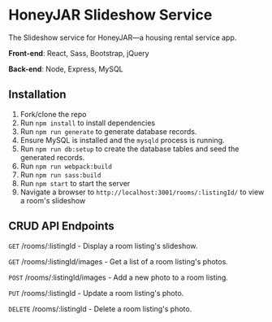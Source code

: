 # HoneyJAR Slideshow Service
The Slideshow service for HoneyJAR—a housing rental service app.

**Front-end**: React, Sass, Bootstrap, jQuery

**Back-end**: Node, Express, MySQL

## Installation
1. Fork/clone the repo
2. Run `npm install` to install dependencies
3. Run `npm run generate` to generate database records.
4. Ensure MySQL is installed and the `mysqld` process is running.
5. Run `npm run db:setup` to create the database tables and seed the generated records.
6. Run `npm run webpack:build`
7. Run `npm run sass:build`
8. Run `npm start` to start the server
9. Navigate a browser to `http://localhost:3001/rooms/:listingId/` to view a room's slideshow

## CRUD API Endpoints

`GET` /rooms/:listingId - Display a room listing's slideshow.

`GET` /rooms/:listingId/images - Get a list of a room listing's photos.

`POST` /rooms/:listingId/images - Add a new photo to a room listing.

`PUT` /rooms/:listingId - Update a room listing's photo.

`DELETE` /rooms/:listingId - Delete a room listing's photo.
